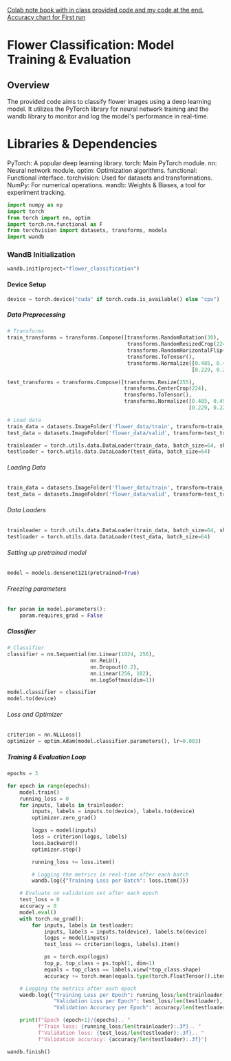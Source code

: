 [Colab note book with in class provided code and my code at the end.](https://colab.research.google.com/drive/1gKXzHiPCOHs9aHgIIOVd4Y2mXAA1ztnO?usp=sharing) 
[Accuracy chart for First run](https://api.wandb.ai/links/mansfieldj2019/3dqg6x8f)
# Flower Classification: Model Training & Evaluation
## Overview
The provided code aims to classify flower images using a deep learning model. It utilizes the PyTorch library for neural network training and the wandb library to monitor and log the model's performance in real-time.

# Libraries & Dependencies
PyTorch: A popular deep learning library.
torch: Main PyTorch module.
nn: Neural network module.
optim: Optimization algorithms.
functional: Functional interface.
torchvision: Used for datasets and transformations.
NumPy: For numerical operations.
wandb: Weights & Biases, a tool for experiment tracking.
```python
import numpy as np
import torch
from torch import nn, optim
import torch.nn.functional as F
from torchvision import datasets, transforms, models
import wandb
```
### WandB Initialization
```python
wandb.init(project="flower_classification")
```
#### Device Setup
```python
device = torch.device("cuda" if torch.cuda.is_available() else "cpu")
```
##### Data Preprocessing
```python
# Transforms
train_transforms = transforms.Compose([transforms.RandomRotation(30),
                                       transforms.RandomResizedCrop(224),
                                       transforms.RandomHorizontalFlip(),
                                       transforms.ToTensor(),
                                       transforms.Normalize([0.485, 0.456, 0.406],
                                                            [0.229, 0.224, 0.225])])

test_transforms = transforms.Compose([transforms.Resize(255),
                                      transforms.CenterCrop(224),
                                      transforms.ToTensor(),
                                      transforms.Normalize([0.485, 0.456, 0.406],
                                                           [0.229, 0.224, 0.225])])

# Load data
train_data = datasets.ImageFolder('flower_data/train', transform=train_transforms)
test_data = datasets.ImageFolder('flower_data/valid', transform=test_transforms)

trainloader = torch.utils.data.DataLoader(train_data, batch_size=64, shuffle=True)
testloader = torch.utils.data.DataLoader(test_data, batch_size=64)
```
###### Loading Data 
```python
train_data = datasets.ImageFolder('flower_data/train', transform=train_transforms)
test_data = datasets.ImageFolder('flower_data/valid', transform=test_transforms)
```
###### Data Loaders
```python
trainloader = torch.utils.data.DataLoader(train_data, batch_size=64, shuffle=True)
testloader = torch.utils.data.DataLoader(test_data, batch_size=64)
```
###### Setting up pretrained model
```python
model = models.densenet121(pretrained=True)
```
###### Freezing parameters
```python
for param in model.parameters():
    param.requires_grad = False
```
##### Classifier
```python
# Classifier
classifier = nn.Sequential(nn.Linear(1024, 256),
                           nn.ReLU(),
                           nn.Dropout(0.2),
                           nn.Linear(256, 102),
                           nn.LogSoftmax(dim=1))

model.classifier = classifier
model.to(device)
```
###### Loss and Optimizer
```python
criterion = nn.NLLLoss()
optimizer = optim.Adam(model.classifier.parameters(), lr=0.003)
```
##### Training & Evaluation Loop
```python
epochs = 3

for epoch in range(epochs):
    model.train()
    running_loss = 0
    for inputs, labels in trainloader:
        inputs, labels = inputs.to(device), labels.to(device)
        optimizer.zero_grad()

        logps = model(inputs)
        loss = criterion(logps, labels)
        loss.backward()
        optimizer.step()

        running_loss += loss.item()

        # Logging the metrics in real-time after each batch
        wandb.log({"Training Loss per Batch": loss.item()})

    # Evaluate on validation set after each epoch
    test_loss = 0
    accuracy = 0
    model.eval()
    with torch.no_grad():
        for inputs, labels in testloader:
            inputs, labels = inputs.to(device), labels.to(device)
            logps = model(inputs)
            test_loss += criterion(logps, labels).item()

            ps = torch.exp(logps)
            top_p, top_class = ps.topk(1, dim=1)
            equals = top_class == labels.view(*top_class.shape)
            accuracy += torch.mean(equals.type(torch.FloatTensor)).item()

    # Logging the metrics after each epoch
    wandb.log({"Training Loss per Epoch": running_loss/len(trainloader),
               "Validation Loss per Epoch": test_loss/len(testloader),
               "Validation Accuracy per Epoch": accuracy/len(testloader)})

    print(f"Epoch {epoch+1}/{epochs}.. "
          f"Train loss: {running_loss/len(trainloader):.3f}.. "
          f"Validation loss: {test_loss/len(testloader):.3f}.. "
          f"Validation accuracy: {accuracy/len(testloader):.3f}")

wandb.finish()
```
